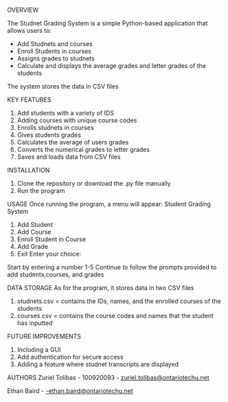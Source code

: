 OVERVIEW

The Studnet Grading System is a simple Python-based application that allows users to:
 - Add Studnets and courses
 - Enroll Students in courses
 - Assigns grades to studnets
 - Calculate and displays the average grades and letter grades of the students

The system stores the data in CSV files


KEY FEATURES
1. Add students with a variety of IDS
2. Adding courses with unique course codes
3. Enrolls studnets in courses
4. Gives students grades
5. Calculates the average of users grades
6. Converts the numerical grades to letter grades
7. Saves and loads data from CSV files

INSTALLATION
1. Clone the repository or download the .py file manually
2. Run the program

USAGE
Once running the program, a menu will appear:
Student Grading System
1. Add Student
2. Add Course
3. Enroll Student in Course
4. Add Grade
5. Exit
Enter your choice:

Start by entering a number 1-5
Continue to follow the prompts provided to add students,courses, and grades

DATA STORAGE
As for the program, it stores data in two CSV files
1. studnets.csv = contains the IDs, names, and the enrolled courses of the students
2. courses.csv = contains the course codes and names that the student has inputted

FUTURE IMPROVEMENTS
1. Including a GUI
2. Add authentication for secure access
3. Adding a feature where studnet transcripts are displayed

AUTHORS
Zuriel Tolibas - 100920093 - zuriel.tolibas@ontariotechu.net

Ethan Baird - -ethan.baird@ontariotechu.net
